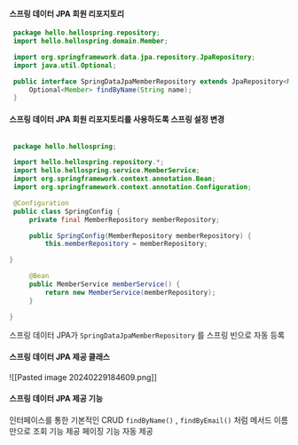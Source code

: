 #### 스프링 데이터 JPA 회원 리포지토리
```java
 package hello.hellospring.repository;
 import hello.hellospring.domain.Member;

 import org.springframework.data.jpa.repository.JpaRepository;
 import java.util.Optional;

 public interface SpringDataJpaMemberRepository extends JpaRepository<Member,Long>, MemberRepository {
     Optional<Member> findByName(String name);
 }
```

#### 스프링 데이터 JPA 회원 리포지토리를 사용하도록 스프링 설정 변경
```java

 package hello.hellospring;

 import hello.hellospring.repository.*;
 import hello.hellospring.service.MemberService;
 import org.springframework.context.annotation.Bean;
 import org.springframework.context.annotation.Configuration;

 @Configuration 
 public class SpringConfig {
     private final MemberRepository memberRepository;

     public SpringConfig(MemberRepository memberRepository) {
         this.memberRepository = memberRepository;

}

     @Bean
     public MemberService memberService() {
         return new MemberService(memberRepository);
     }

}
```
스프링 데이터 JPA가 `SpringDataJpaMemberRepository` 를 스프링 빈으로 자동 등록

#### 스프링 데이터 JPA 제공 클래스
![[Pasted image 20240229184609.png]]
#### 스프링 데이터 JPA 제공 기능
인터페이스를 통한 기본적인 CRUD
`findByName()` , `findByEmail()` 처럼 메서드 이름 만으로 조회 기능 제공 페이징 기능 자동 제공